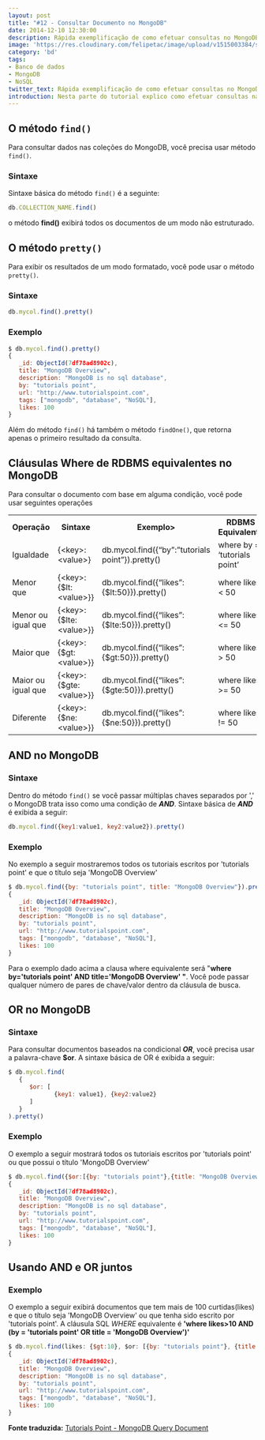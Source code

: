 ```yaml
---
layout: post
title: "#12 - Consultar Documento no MongoDB"
date: 2014-12-10 12:30:00
description: Rápida exemplificação de como efetuar consultas no MongoDB.
image: 'https://res.cloudinary.com/felipetac/image/upload/v1515003384/search_k06jv2.png'
category: 'bd'
tags:
- Banco de dados
- MongoDB
- NoSQL
twitter_text: Rápida exemplificação de como efetuar consultas no MongoDB.
introduction: Nesta parte do tutorial explico como efetuar consultas nas coleções no MongoDB.
---
```

## O método ```find()```

Para consultar dados nas coleções do MongoDB, você precisa usar método ```find()```.

### Sintaxe

Sintaxe básica do método ```find()``` é a seguinte:

```js
db.COLLECTION_NAME.find()
```

o método **find()** exibirá todos os documentos de um modo não estruturado.

## O método ```pretty()```

Para exibir os resultados de um modo formatado, você pode usar o método ```pretty()```.

### Sintaxe

```js
db.mycol.find().pretty()
```

### Exemplo

```js
$ db.mycol.find().pretty()
{
   _id: ObjectId(7df78ad8902c),
   title: "MongoDB Overview",
   description: "MongoDB is no sql database",
   by: "tutorials point",
   url: "http://www.tutorialspoint.com",
   tags: ["mongodb", "database", "NoSQL"],
   likes: 100
}
```

Além do método ```find()``` há também o método ```findOne()```, que retorna apenas o primeiro resultado da consulta.

## Cláusulas Where de RDBMS equivalentes no MongoDB

Para consultar o documento com base em alguma condição, você pode usar seguintes operações

<table>
<tbody>
<tr>
<th>Operação</th>
<th>Sintaxe</th>
<th>Exemplo&gt;</th>
<th>RDBMS Equivalente</th>
</tr>
<tr>
<td>Igualdade</td>
<td>{&lt;key&gt;:&lt;value&gt;}</td>
<td>db.mycol.find({“by”:”tutorials point”}).pretty()</td>
<td>where by = ‘tutorials point’</td>
</tr>
<tr>
<td>Menor que</td>
<td>{&lt;key&gt;:{$lt:&lt;value&gt;}}</td>
<td>db.mycol.find({“likes”:{$lt:50}}).pretty()</td>
<td>where likes &lt; 50</td>
</tr>
<tr>
<td>Menor ou igual que</td>
<td>{&lt;key&gt;:{$lte:&lt;value&gt;}}</td>
<td>db.mycol.find({“likes”:{$lte:50}}).pretty()</td>
<td>where likes &lt;= 50</td>
</tr>
<tr>
<td>Maior que</td>
<td>{&lt;key&gt;:{$gt:&lt;value&gt;}}</td>
<td>db.mycol.find({“likes”:{$gt:50}}).pretty()</td>
<td>where likes &gt; 50</td>
</tr>
<tr>
<td>Maior ou igual que</td>
<td>{&lt;key&gt;:{$gte:&lt;value&gt;}}</td>
<td>db.mycol.find({“likes”:{$gte:50}}).pretty()</td>
<td>where likes &gt;= 50</td>
</tr>
<tr>
<td>Diferente</td>
<td>{&lt;key&gt;:{$ne:&lt;value&gt;}}</td>
<td>db.mycol.find({“likes”:{$ne:50}}).pretty()</td>
<td>where likes != 50</td>
</tr>
</tbody>
</table>

## AND no MongoDB


### Sintaxe

Dentro do método ```find()``` se você passar múltiplas chaves separados por ',' o MongoDB trata isso como uma condição de **_AND_**. Sintaxe básica de **_AND_** é exibida a seguir:

```js
db.mycol.find({key1:value1, key2:value2}).pretty()
```

### Exemplo

No exemplo a seguir mostraremos todos os tutoriais escritos por 'tutorials point' e que o título seja 'MongoDB Overview'

```js
$ db.mycol.find({by: "tutorials point", title: "MongoDB Overview"}).pretty()
{
   _id: ObjectId(7df78ad8902c),
   title: "MongoDB Overview",
   description: "MongoDB is no sql database",
   by: "tutorials point",
   url: "http://www.tutorialspoint.com",
   tags: ["mongodb", "database", "NoSQL"],
   likes: 100
}
```

Para o exemplo dado acima a clausa where equivalente será "**where by='tutorials point' AND title='MongoDB Overview' "**. Você pode passar qualquer número de pares de chave/valor dentro da cláusula de busca.

## OR no MongoDB

### Sintaxe

Para consultar documentos baseados na condicional **_OR_**, você precisa usar a palavra-chave **$or**. A sintaxe básica de OR é exibida a seguir:

```js
$ db.mycol.find(
   {
      $or: [
             {key1: value1}, {key2:value2}
      ]
   }
).pretty()
```

### Exemplo

O exemplo a seguir mostrará todos os tutoriais escritos por 'tutorials point' ou que possui o título 'MongoDB Overview'

```js
$ db.mycol.find({$or:[{by: "tutorials point"},{title: "MongoDB Overview"}]}).pretty()
{
   _id: ObjectId(7df78ad8902c),
   title: "MongoDB Overview",
   description: "MongoDB is no sql database",
   by: "tutorials point",
   url: "http://www.tutorialspoint.com",
   tags: ["mongodb", "database", "NoSQL"],
   likes: 100
}
```

## Usando AND e OR juntos

### Exemplo

O exemplo a seguir exibirá documentos que tem mais de 100 curtidas(likes) e que o título seja 'MongoDB Overview' ou que tenha sido escrito por 'tutorials point'. A cláusula SQL _WHERE_ equivalente é **'where likes>10 AND (by = 'tutorials point' OR title = 'MongoDB Overview')'**

```js
$ db.mycol.find(likes: {$gt:10}, $or: [{by: "tutorials point"}, {title: "MongoDB Overview"}] }).pretty()
{
   _id: ObjectId(7df78ad8902c),
   title: "MongoDB Overview",
   description: "MongoDB is no sql database",
   by: "tutorials point",
   url: "http://www.tutorialspoint.com",
   tags: ["mongodb", "database", "NoSQL"],
   likes: 100
}
```

**Fonte traduzida:** [Tutorials Point - MongoDB Query Document](http://www.tutorialspoint.com/mongodb/mongodb_query_document.htm)
